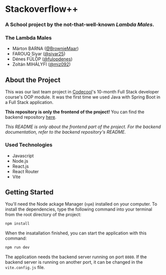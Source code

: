 # Stackoverflow++
### A School project by the not-that-well-known _Lambda Males_.

### The Lambda Males
* Márton BARNA ([@BrownieMaar](https://github.com/BrownieMaar))
* FAROUQ Siyar ([@siyar25](https://github.com/siyar25))
* Dénes FÜLÖP ([@fulopdenes](https://github.com/fulopdenes))
* Zoltán MIHÁLYFI ([@miz092](https://github.com/miz092))

## About the Project

This was our last team project in [Codecool](https://codecool.com/)'s 10-month Full Stack developer course's OOP module. It was the first time we used Java with Spring Boot in a Full Stack application.

**This repository is only the frontend of the project!** You can find the backend repository [here](https://github.com/BrownieMaar/stackoverflow-tw-Lambda).

_This README is only about the frontend part of the project. For the backend documentation, refer to the backend repository's README._

### Used Technologies

* Javascript
* Node.js
* React.js
* React Router
* Vite

## Getting Started

You'll need the Node ackage Manager (`npm`) installed on your computer. To install the dependencies, type the following command into your terminal from the root directory of the project:
```sh
npm install
```
When the insatallation finished, you can start the application with this command:
```sh
npm run dev
```

The application needs the backend server running on port `8080`. If the backend server is running on another port, it can be changed in the `vite.config.js` file.